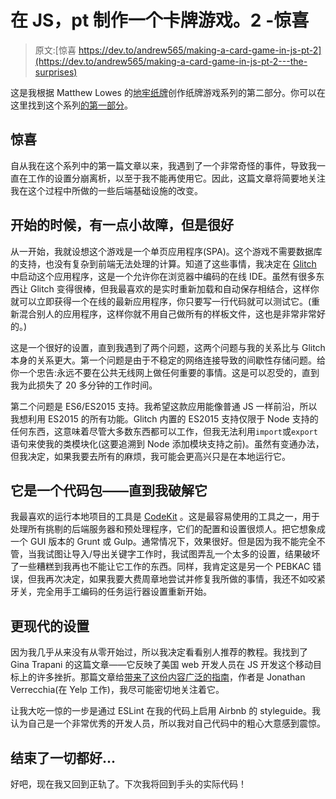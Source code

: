 # 在 JS，pt 制作一个卡牌游戏。2 -惊喜

> 原文:[惊喜 https://dev.to/andrew565/making-a-card-game-in-js-pt-2](https://dev.to/andrew565/making-a-card-game-in-js-pt-2---the-surprises)

这是我根据 Matthew Lowes 的[地牢纸牌](https://matthewlowes.com/games/)创作纸牌游戏系列的第二部分。你可以在这里找到这个系列[的第一部分](https://andrewscripts.wordpress.com/2017/03/16/how-to-make-a-card-game-in-javascript-part-1/)。

## 惊喜

自从我在这个系列中的第一篇文章以来，我遇到了一个非常奇怪的事件，导致我一直在工作的设置分崩离析，以至于我不能再使用它。因此，这篇文章将简要地关注我在这个过程中所做的一些后端基础设施的改变。

## 开始的时候，有一点小故障，但是很好

从一开始，我就设想这个游戏是一个单页应用程序(SPA)。这个游戏不需要数据库的支持，也没有复杂到前端无法处理的计算。知道了这些事情，我决定在 [Glitch](https://glitch.com/about/) 中启动这个应用程序，这是一个允许你在浏览器中编码的在线 IDE。虽然有很多东西让 Glitch 变得很棒，但我最喜欢的是实时重新加载和自动保存相结合，这样你就可以立即获得一个在线的最新应用程序，你只要写一行代码就可以测试它。(重新混合别人的应用程序，这样你就不用自己做所有的样板文件，这也是非常非常好的。)

这是一个很好的设置，直到我遇到了两个问题，这两个问题与我的关系比与 Glitch 本身的关系更大。第一个问题是由于不稳定的网络连接导致的间歇性存储问题。给你一个忠告:永远不要在公共无线网上做任何重要的事情。这是可以忍受的，直到我为此损失了 20 多分钟的工作时间。

第二个问题是 ES6/ES2015 支持。我希望这款应用能像普通 JS 一样前沿，所以我想利用 ES2015 的所有功能。Glitch 内置的 ES2015 支持仅限于 Node 支持的任何东西，这意味着尽管大多数东西都可以工作，但我无法利用`import`或`export`语句来使我的类模块化(这要追溯到 Node 添加模块支持之前)。虽然有变通办法，但我决定，如果我要去所有的麻烦，我可能会更高兴只是在本地运行它。

## 它是一个代码包——直到我破解它

我最喜欢的运行本地项目的工具是 [CodeKit](https://codekitapp.com/) 。这是最容易使用的工具之一，用于处理所有挑剔的后端服务器和预处理程序，它们的配置和设置很烦人。把它想象成一个 GUI 版本的 Grunt 或 Gulp。通常情况下，效果很好。但是因为我不能完全不管，当我试图让导入/导出关键字工作时，我试图弄乱一个太多的设置，结果破坏了一些糟糕到我再也不能让它工作的东西。同样，我肯定这是另一个 PEBKAC 错误，但我再次决定，如果我要大费周章地尝试并修复我所做的事情，我还不如咬紧牙关，完全用手工编码的任务运行器设置重新开始。

## **更现代的设置**

因为我几乎从来没有从零开始过，所以我决定看看别人推荐的教程。我找到了 Gina Trapani 的这篇文章——它反映了美国 web 开发人员在 JS 开发这个移动目标上的许多挫折。那篇文章给[带来了这份内容广泛的指南](https://github.com/verekia/js-stack-from-scratch)，作者是 Jonathan Verrecchia(在 Yelp 工作)，我尽可能密切地关注着它。

让我大吃一惊的一步是通过 ESLint 在我的代码上启用 Airbnb 的 styleguide。我认为自己是一个非常优秀的开发人员，所以我对自己代码中的粗心大意感到震惊。

## 结束了一切都好...

好吧，现在我又回到正轨了。下次我将回到手头的实际代码！